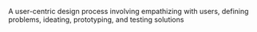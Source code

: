 A user-centric design process involving empathizing with users, defining problems, ideating, prototyping, and testing solutions
